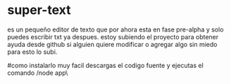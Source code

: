 # super-text

es un pequeño editor de texto que por ahora esta en fase pre-alpha y  solo puedes escribir txt ya despues. estoy subiendo el proyecto para obtener ayuda desde github si alguien quiere modificar o  agregar algo sin miedo para esto lo subi.

#como instalarlo
muy facil descargas el codigo fuente y ejecutas el comando /node app\

